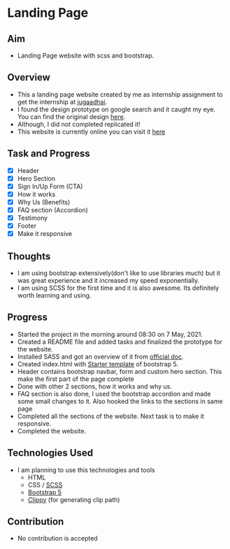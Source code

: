 # Landing Page

## Aim
- Landing Page website with scss and bootstrap.

## Overview
- This a landing page website created by me as internship assignment to get the internship at [jugaadhai](https://www.jugaadhai.in).
- I found the design prototype on google search and it caught my eye. You can find the original design [here](https://www.buylandingpagedesign.com/blog/small-business-funding-bootstrap-landing-page/https://www.buylandingpagedesign.com/blog/small-business-funding-bootstrap-landing-page/).
- Although, I did not completed replicated it!
- This website is currently online you can visit it [here](https://vajresh.github.io/Landing-Page)

## Task and Progress
- [x] Header
- [x] Hero Section
- [x] Sign In/Up Form (CTA)
- [x] How it works
- [x] Why Us (Benefits)
- [x] FAQ section (Accordion)
- [x] Testimony
- [x] Footer
- [x] Make it responsive

## Thoughts
- I am using bootstrap extensively(don't like to use libraries much) but it was great experience and it increased my speed exponentially.
- I am using SCSS for the first time and it is also awesome. Its definitely worth learning and using.

## Progress
- Started the project in the morning around 08:30 on 7 May, 2021.
- Created a README file and added tasks and finalized the prototype for the website.
- Installed SASS and got an overview of it from [official doc](https://sass-lang.com/guide).
- Created index.html with [Starter template](https://getbootstrap.com/docs/5.0/getting-started/introduction/#starter-template) of bootstrap 5.
- Header contains bootstrap navbar, form and custom hero section. This make the first part of the page complete <!-- Time: 13:00 -->
- Done with other 2 sections, how it works and why us. <!-- Time: 17:30 -->
- FAQ section is also done, I used the bootstrap accordion and made some small changes to it. Also hooked the links to the sections in same page <!-- Time: 19:00 -->
- Completed all the sections of the website. Next task is to make it responsive. <!-- TIme: 00:00 -->
- Completed the website. <!-- Time: 12:45 -->


## Technologies Used
- I am planning to use this technologies and tools
  - HTML
  - CSS / [SCSS](https://sass-lang.com/guide)
  - [Bootstrap 5](https://getbootstrap.com/docs/5.0/getting-started/introduction/)
  - [Clippy](https://bennettfeely.com/clippy/) (for generating clip path)

## Contribution
- No contribution is accepted